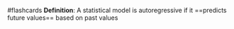 #flashcards
**Definition**: A statistical model is autoregressive if it ==predicts future values== based on past values
<!--SR:!2026-12-12,1325,330-->